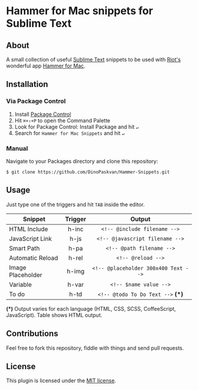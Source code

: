 Hammer for Mac snippets for Sublime Text
========================================

## About

A small collection of useful [Sublime Text](http://www.sublimetext.com/) snippets to be used with [Riot's](http://riothq.com) wonderful app [Hammer for Mac](http://hammerformac.com).

## Installation

### Via Package Control

1. Install [Package Control](http://wbond.net/sublime_packages/package_control)
2. Hit `⌘+⇧+P` to open the Command Palette
3. Look for Package Control: Install Package and hit `↵`
4. Search for `Hammer for Mac Snippets` and hit `↵`

### Manual

Navigate to your Packages directory and clone this repository:
    
    $ git clone https://github.com/DinoPaskvan/Hammer-Snippets.git

## Usage

Just type one of the triggers and hit `TAB` inside the editor.

| Snippet           | Trigger | Output                               |
|-------------------|:-------:|:------------------------------------:|
| HTML Include      | h-inc   | `<!-- @include filename -->`         |
| JavaScript Link   | h-js    | `<!-- @javascript filename -->`      |
| Smart Path        | h-pa    | `<!-- @path filename -->`            |
| Automatic Reload  | h-rel   | `<!-- @reload -->`                   |
| Image Placeholder | h-img   | `<!-- @placeholder 300x400 Text -->` |
| Variable          | h-var   | `<!-- $name value -->`               |
| To do             | h-td    | `<!-- @todo To Do Text -->` __(*)__  |

__(*)__ Output varies for each language (HTML, CSS, SCSS, CoffeeScript, JavaScript). Table shows HTML output.


## Contributions

Feel free to fork this repository, fiddle with things and send pull requests.


## License

This plugin is licensed under the [MIT license](https://raw.github.com/DinoPaskvan/Hammer-Snippets/master/LICENSE).